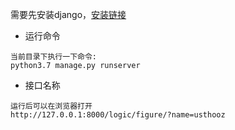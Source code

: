 需要先安装django，[安装链接](https://github.com/usthooz/program_lan/tree/master/python/testapi#%E4%BD%BF%E7%94%A8django%E5%88%9B%E5%BB%BAapi)  

- 运行命令
```
当前目录下执行一下命令:
python3.7 manage.py runserver
```

- 接口名称
```
运行后可以在浏览器打开
http://127.0.0.1:8000/logic/figure/?name=usthooz
```